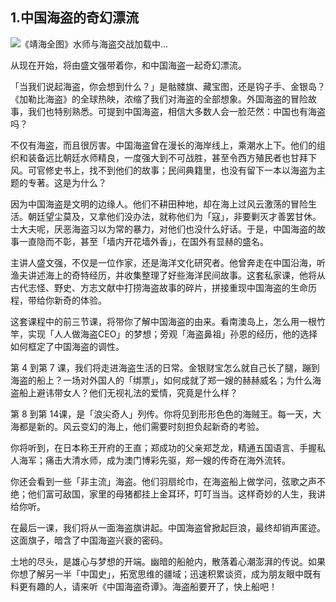 ## 1.中国海盗的奇幻漂流
![《靖海全图》水师与海盗交战](https://pic3.zhimg.com/v2-6db36c778d0a4d8bb5d508961842545e.webp)加载中...


从现在开始，将由盛文强带着你，和中国海盗一起奇幻漂流。


「当我们说起海盗，你会想到什么？」是骷髅旗、藏宝图，还是钩子手、金银岛？《加勒比海盗》的全球热映，浓缩了我们对海盗的全部想象。外国海盗的冒险故事，我们也特别熟悉。可提到中国海盗，相信大多数人会一脸茫然：中国也有海盗吗？


不仅有海盗，而且很厉害。中国海盗曾在漫长的海岸线上，乘潮水上下。他们的组织和装备远比朝廷水师精良，一度强大到不可战胜，甚至令西方殖民者也甘拜下风。可官修史书上，找不到他们的故事；民间典籍里，也没有留下一本以海盗为主题的专著。这是为什么？


因为中国海盗是文明的边缘人。他们不耕田种地，却在海上过风云激荡的冒险生活。朝廷望尘莫及，又拿他们没办法，就称他们为「寇」，非要剿灭才善罢甘休。士大夫呢，厌恶海盗习以为常的暴力，对他们也没什么好话。于是，中国海盗的故事一直隐而不彰，甚至「墙内开花墙外香」，在国外有显赫的盛名。


主讲人盛文强，不仅是一位作家，还是海洋文化研究者。他曾奔走在中国沿海，听渔夫讲述海上的奇特经历，并收集整理了好些海洋民间故事。这套私家课，他将从古代志怪、野史、方志文献中打捞海盗故事的碎片，拼接重现中国海盗的生命历程，带给你新奇的体验。


这套课程中的前三节课，将带你了解中国海盗的由来。看南澳岛上，怎么用一根竹竿，实现「人人做海盗CEO」的梦想；旁观「海盗鼻祖」孙恩的经历，他的选择如何框定了中国海盗的调性。


第 4 到第 7 课，我们将走进海盗生活的日常。金银财宝怎么就自己长了腿，蹦到海盗的船上？一场对外国人的「绑票」，如何成就了郑一嫂的赫赫威名；为什么海盗船上避讳带女人？他们无视礼法的爱情，究竟是什么样？


第 8 到第 14课，是「浪尖奇人」列传。你将见到形形色色的海贼王。每一天，大海都是新的。风云变幻的海上，他们需要时刻担负起新奇的考验。


你将听到，在日本称王开府的王直；郑成功的父亲郑芝龙，精通五国语言、手握私人海军；痛击大清水师，成为澳门博彩先驱，郑一嫂的传奇在海外流转。


你还会看到一些「非主流」海盗。他们羽扇纶巾，在海盗船上做学问，弦歌之声不绝；他们富可敌国，家里的母猪都挂上金耳环，叮叮当当。这样奇妙的人生，我讲给你听。


在最后一课，我们将从一面海盗旗讲起。中国海盗曾掀起巨浪，最终却销声匿迹。这面旗子，暗含了中国海盗兴衰的密码。


土地的尽头，是雄心与梦想的开端。幽暗的船舱内，散落着心潮澎湃的传说。如果你想了解另一半「中国史」，拓宽思维的疆域；迅速积累谈资，成为朋友眼中既有料更有趣的人，请来听《中国海盗奇谭》。海盗船要开了，快上船吧！

